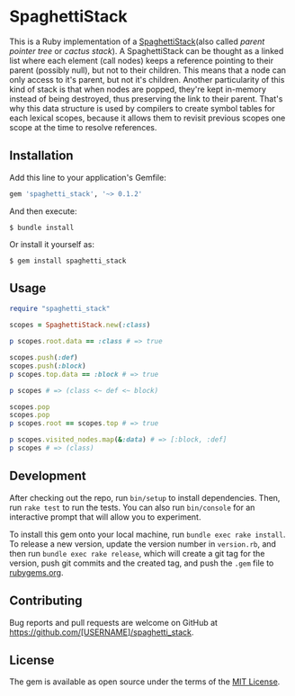 # SpaghettiStack

This is a Ruby implementation of a [SpaghettiStack](https://en.wikipedia.org/wiki/Parent_pointer_tree)(also called *parent pointer tree* or *cactus stack*). A SpaghettiStack can be thought as a linked list where each element (call nodes) keeps a reference pointing to their parent (possibly null), but not to their children. This means that a node can only access to it's parent, but not it's children. 
Another particularity of this kind of stack is that when nodes are popped, they're kept in-memory instead of being destroyed, thus preserving the link to their parent. That's why this data structure is used by compilers to create symbol tables for each lexical scopes, because it allows them to revisit previous scopes one scope at the time to resolve references.
## Installation

Add this line to your application's Gemfile:

```ruby
gem 'spaghetti_stack', '~> 0.1.2'
```

And then execute:

    $ bundle install

Or install it yourself as:

    $ gem install spaghetti_stack

## Usage

```ruby
require "spaghetti_stack"

scopes = SpaghettiStack.new(:class)

p scopes.root.data == :class # => true

scopes.push(:def)
scopes.push(:block)
p scopes.top.data == :block # => true

p scopes # => (class <~ def <~ block)

scopes.pop
scopes.pop
p scopes.root == scopes.top # => true

p scopes.visited_nodes.map(&:data) # => [:block, :def]
p scopes # => (class)
```

## Development

After checking out the repo, run `bin/setup` to install dependencies. Then, run `rake test` to run the tests. You can also run `bin/console` for an interactive prompt that will allow you to experiment.

To install this gem onto your local machine, run `bundle exec rake install`. To release a new version, update the version number in `version.rb`, and then run `bundle exec rake release`, which will create a git tag for the version, push git commits and the created tag, and push the `.gem` file to [rubygems.org](https://rubygems.org).

## Contributing

Bug reports and pull requests are welcome on GitHub at https://github.com/[USERNAME]/spaghetti_stack.

## License

The gem is available as open source under the terms of the [MIT License](https://opensource.org/licenses/MIT).
